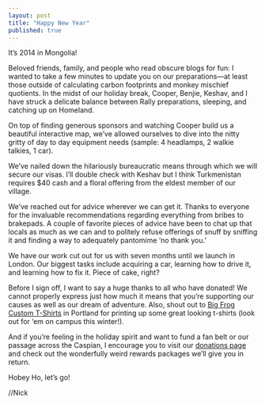 ```yaml
---
layout: post
title: "Happy New Year"
published: true
---
```


It’s 2014 in Mongolia!

Beloved friends, family, and people who read obscure blogs for fun: I wanted to take a few minutes to update you on our preparations—at least those outside of calculating carbon footprints and monkey mischief quotients. In the midst of our holiday break, Cooper, Benjie, Keshav, and I have struck a delicate balance between Rally preparations, sleeping, and catching up on Homeland.

On top of finding generous sponsors and watching Cooper build us a beautiful interactive map, we’ve allowed ourselves to dive into the nitty gritty of day to day equipment needs (sample: 4 headlamps, 2 walkie talkies, 1 car).

We’ve nailed down the hilariously bureaucratic means through which we will secure our visas. I’ll double check with Keshav but I think Turkmenistan requires $40 cash and a floral offering from the eldest member of our village.

We’ve reached out for advice wherever we can get it. Thanks to everyone for the invaluable recommendations regarding everything from bribes to brakepads. A couple of favorite pieces of advice have been to chat up that locals as much as we can and to politely refuse offerings of snuff by sniffing it and finding a way to adequately pantomime ‘no thank you.’

We have our work cut out for us with seven months until we launch in London. Our biggest tasks include acquiring a car, learning how to drive it, and learning how to fix it. Piece of cake, right?

Before I sign off, I want to say a huge thanks to all who have donated! We cannot properly express just how much it means that you’re supporting our causes as well as our dream of adventure. Also, shout out to [Big Frog Custom T-Shirts](http://bigfrog.com/pdx) in Portland for printing up some great looking t-shirts (look out for ‘em on campus this winter!).

And if you’re feeling in the holiday spirit and want to fund a fan belt or our passage across the Caspian, I encourage you to visit our [donations page](http://crossingtherubikhan.com/#donate) and check out the wonderfully weird rewards packages we’ll give you in return.

Hobey Ho, let’s go!

//Nick